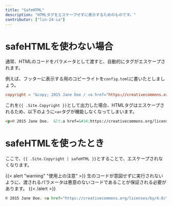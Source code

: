 ```yaml
---
title: "SafeHTML"
description: "HTMLタグをエスケープせずに表示するためのものです。"
contributor: ["lin-24-ia"]
---
```


# safeHTMLを使わない場合

通常、HTMLのコードをパラメータとして渡すと、自動的にタグがエスケープされます。

例えば、フッターに表示する用のコピーライトを`config.toml`に書いたとしましょう。

```toml { title="config.toml" }
copyright = "&copy; 2015 Jane Doe / <a href="https://creativecommons.org/licenses/by/4.0/">Some rights reserved</a>"
```

これを`{{ .Site.Copyright }}`として出力した場合、HTMLタグはエスケープされるため、以下のように`<a>`タグが機能しなくなってしまいます。

```html { title="そのままの場合" }
<p>© 2015 Jane Doe.  &lt;a href=&#34;https://creativecommons.org/licenses by/4.0/&#34;&gt;Some rights reserved&lt;/a&gt;.</p>
```

# safeHTMLを使ったとき

ここで、`{{ .Site.Copyright | safeHTML }}`とすることで、エスケープされなくなります。

{{< alert "warning" "使用上の注意" >}}
生のコードが意図せずに実行されないように、渡されるパラメータは悪意のないコードであることが保証される必要があります。
{{< /alert >}}

```html { title="safeHTMLを使ったとき" }
© 2015 Jane Doe. <a href="https://creativecommons.org/licenses/by/4.0/">Some rights reserved</a>.
```
